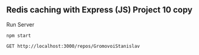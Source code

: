 ## Redis caching with Express (JS) Project 10 copy

Run Server

```
npm start
```

```
GET http://localhost:3000/repos/GromovoiStanislav

```
